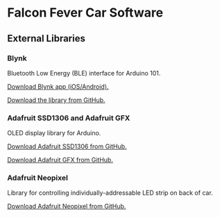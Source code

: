 # Falcon Fever Car Software

## External Libraries

### Blynk

Bluetooth Low Energy (BLE) interface for Arduino 101. 

[Download Blynk app (iOS/Android).](http://www.blynk.cc)

[Download the library from GitHub.](https://github.com/blynkkk/blynk-library)

### Adafruit SSD1306 and Adafruit GFX

OLED display library for Arduino.

[Download Adafruit SSD1306 from GitHub.](https://github.com/adafruit/Adafruit_SSD1306)

[Download Adafruit GFX from GitHub.](https://github.com/adafruit/Adafruit-GFX-Library)

### Adafruit Neopixel
Library for controlling individually-addressable LED strip on back of car.

[Download Adafruit Neopixel from GitHub.](https://github.com/adafruit/Adafruit_NeoPixel)
